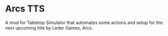 # Arcs TTS
A mod for Tabletop Simulator that automates some actions and setup for the next upcoming title by Leder Games, Arcs.
